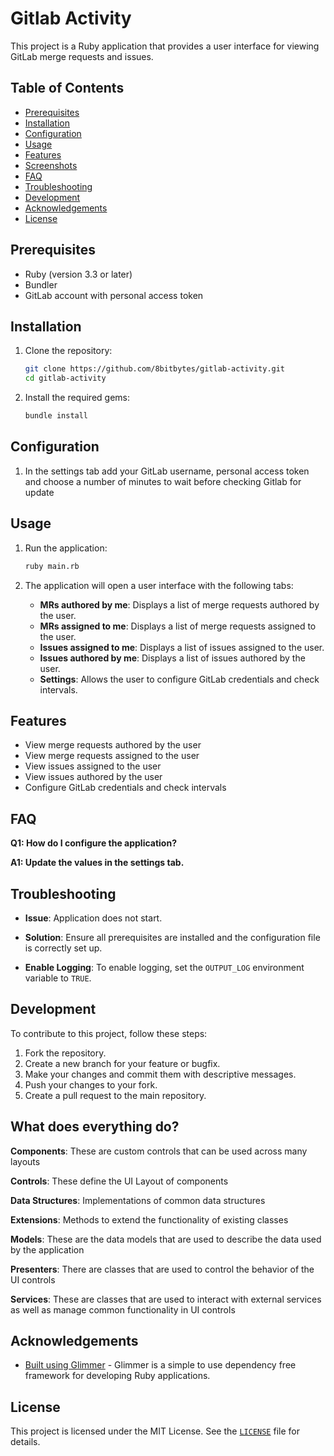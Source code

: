 # Gitlab Activity

This project is a Ruby application that provides a user interface for viewing GitLab merge requests and issues.

## Table of Contents
- [Prerequisites](#prerequisites)
- [Installation](#installation)
- [Configuration](#configuration)
- [Usage](#usage)
- [Features](#features)
- [Screenshots](#screenshots)
- [FAQ](#faq)
- [Troubleshooting](#troubleshooting)
- [Development](#development)
- [Acknowledgements](#acknowledgements)
- [License](#license)

## Prerequisites

- Ruby (version 3.3 or later)
- Bundler
- GitLab account with personal access token

## Installation

1. Clone the repository:
   ```sh
   git clone https://github.com/8bitbytes/gitlab-activity.git
   cd gitlab-activity
   ```

2. Install the required gems:
   ```sh
   bundle install
   ```

## Configuration

1. In the settings tab add your GitLab username, personal access token and choose a number of minutes to wait before checking Gitlab for update

## Usage

1. Run the application:
   ```sh
   ruby main.rb
   ```

2. The application will open a user interface with the following tabs:
   - **MRs authored by me**: Displays a list of merge requests authored by the user.
   - **MRs assigned to me**: Displays a list of merge requests assigned to the user.
   - **Issues assigned to me**: Displays a list of issues assigned to the user.
   - **Issues authored by me**: Displays a list of issues authored by the user.
   - **Settings**: Allows the user to configure GitLab credentials and check intervals.

## Features
- View merge requests authored by the user
- View merge requests assigned to the user
- View issues assigned to the user
- View issues authored by the user
- Configure GitLab credentials and check intervals


## FAQ
**Q1: How do I configure the application?**

**A1: Update the values in the settings tab.**

## Troubleshooting
- **Issue**: Application does not start.
  
- **Solution**: Ensure all prerequisites are installed and the configuration file is correctly set up.
- **Enable Logging**: To enable logging, set the `OUTPUT_LOG` environment variable to `TRUE`.

## Development

To contribute to this project, follow these steps:

1. Fork the repository.
2. Create a new branch for your feature or bugfix.
3. Make your changes and commit them with descriptive messages.
4. Push your changes to your fork.
5. Create a pull request to the main repository.

## What does everything do?
**Components**:
   These are custom controls that can be used across many layouts

**Controls**:
   These define the UI Layout of components

**Data Structures**:
Implementations of common data structures

**Extensions**:
Methods to extend the functionality of existing classes

**Models**:
These are the data models that are used to describe the data used by the application

**Presenters**:
There are classes that are used to control the behavior of the UI controls

**Services**:
These are classes that are used to interact with external services as well as manage common functionality in UI controls


## Acknowledgements
- [Built using Glimmer](https://github.com/AndyObtiva/glimmer) - Glimmer is a simple to use dependency free framework for developing Ruby applications. 

## License

This project is licensed under the MIT License. See the [`LICENSE`](LICENSE.md) file for details.
